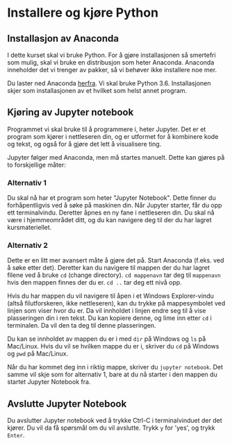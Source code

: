 
# Installere og kjøre Python

## Installasjon av Anaconda

I dette kurset skal vi bruke Python. For å gjøre installasjonen så smertefri
som mulig, skal vi bruke en distribusjon som heter Anaconda. Anaconda
inneholder det vi trenger av pakker, så vi behøver ikke installere noe mer.

Du laster ned Anaconda [herfra](https://www.continuum.io/downloads). Vi skal
bruke Python 3.6.  Installasjonen skjer som installasjonen av et hvilket som
helst annet program.

## Kjøring av Jupyter notebook

Programmet vi skal bruke til å programmere i, heter Jupyter. Det er et program
som kjører i nettleseren din, og er utformet for å kombinere kode og tekst, og
også for å gjøre det lett å visualisere ting.

Jupyter følger med Anaconda, men må startes manuelt. Dette kan gjøres på to
forskjellige måter:

### Alternativ 1

Du skal nå har et program som heter "Jupyter Notebook". Dette finner du
forhåpentligvis ved å søke på maskinen din. Når Jupyter starter, får du opp ett
terminalvindu.  Deretter åpnes en ny fane i nettleseren din. Du skal nå være i
hjemmeområdet ditt, og du kan navigere deg til der du har lagret
kursmateriellet.

### Alternativ 2

Dette er en litt mer avansert måte å gjøre det på. Start Anaconda (f.eks. ved å
søke etter det). Deretter kan du navigere til mappen der du har lagret filene
ved å bruke `cd` (change directory). `cd mappenavn` tar deg til `mappenavn`
hvis den mappen finnes der du er.  `cd ..` tar deg ett nivå opp.

Hvis du har mappen du vil navigere til åpen i et Windows Explorer-vindu (altså
filutforskeren, ikke nettleseren), kan du trykke på mappesymbolet ved linjen
som viser hvor du er.  Da vil innholdet i linjen endre seg til å vise
plasseringen din i ren tekst. Du kan kopiere denne, og lime inn etter `cd` i
terminalen. Da vil den ta deg til denne plasseringen.

Du kan se innholdet av mappen du er i med `dir` på Windows og `ls` på
Mac/Linux.  Hvis du vil se hvilken mappe du er i, skriver du `cd` på Windows og
`pwd` på Mac/Linux.

Når du har kommet deg inn i riktig mappe, skriver du `jupyter notebook`. Det
samme vil skje som for alternativ 1, bare at du nå starter i den mappen du
startet Jupyter Notebook fra.

## Avslutte Jupyter Notebook

Du avslutter Jupyter notebook ved å trykke Ctrl-C i terminalvinduet der det
kjører. Du vil da få spørsmål om du vil avslutte. Trykk `y` for 'yes', og trykk
`Enter`.
